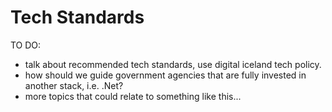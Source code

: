 # Tech Standards
TO DO:
* talk about recommended tech standards, use digital iceland tech policy.
* how should we guide government agencies that are fully invested in another stack, i.e. .Net?
* more topics that could relate to something like this... 